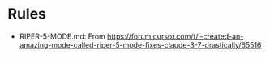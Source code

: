 # Rules

* RIPER-5-MODE.md: From https://forum.cursor.com/t/i-created-an-amazing-mode-called-riper-5-mode-fixes-claude-3-7-drastically/65516

